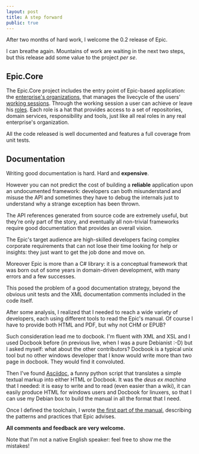 ```yaml
---
layout: post
title: A step forward
public: true
---
```

After two months of hard work, I welcome the 0.2 release of Epic.

I can breathe again. Mountains of work are waiting in the next two steps,
but this release add some value to the project _per se_.

Epic.Core
---------
The Epic.Core project includes the entry point of Epic-based application: 
the [enterprise's organizations][1], that manages the livecycle of the users' 
[working sessions][2].
Through the working session a user can achieve or leave his [roles][3]. 
Each role is a hat that provides access to a set of repositories, domain 
services, responsibility and tools, just like all real roles in any real 
enterprise's organization.

All the code released is well documented and features a full coverage from unit 
tests.

Documentation
-------------
Writing good documentation is hard. Hard and **expensive**.

However you can not predict the cost of building a **reliable** application upon 
an undocumented framework: developers can both misunderstand and misuse the 
API and sometimes they have to debug the internals just to understand why a 
strange exception has been thrown.

The API references generated from source code are extremely useful, 
but they’re only part of the story, and eventually all non-trivial frameworks 
require good documentation that provides an overall vision.

The Epic's target audience are high-skilled developers facing complex 
corporate requirements that can not lose their time looking for help or 
insights: they just want to get the job done and move on.

Moreover Epic is more than a C# library: it is a conceptual framework that was 
born out of some years in domain-driven development, with many errors and a 
few successes.

This posed the problem of a good documentation strategy, beyond the obvious 
unit tests and the XML documentation comments included in the code itself.

After some analysis, I realized that I needed to reach a wide variety of 
developers, each using different tools to read the Epic's manual.
Of course I have to provide both HTML and PDF, but why not CHM or EPUB?

Such consideration lead me to docbook. I'm fluent with XML and XSL and I used 
Docbook before (in previous live, when I was a pure Debianist :-D) but I asked 
myself: what about the other contributors? Docbook is a typical unix tool but
no other windows developer that I know would write more than two page in 
docbook. They would find it convoluted.

Then I've found [Asciidoc][4], a funny python script that translates a simple
textual markup into either HTML or Docbook. It was the _deus ex machina_ that I
needed: it is easy to write and to read (even easier than a wiki), it can 
easily produce HTML for windows users and Docbook for linuxers, so that I can
use my Debian box to build the manual in all the format that I need.

Once I defined the toolchain, I wrote [the first part of the manual][5], 
describing the patterns and practices that Epic advises.

**All comments and feedback are very welcome.**

Note that I'm not a native English speaker: feel free to show me the mistakes!

[1]: http://epic.tesio.it/doc/api/html/T_Epic_IOrganization.htm "Model of the enterprise's organizaton."
[2]: http://epic.tesio.it/doc/api/html/T_Epic_IWorkingSession.htm "A user working session."
[3]: http://epic.tesio.it/doc/manual/bounded_roles.html "Bounded Roles"
[4]: http://www.methods.co.nz/asciidoc/ "AsciiDoc - Text based document generation"
[5]: http://epic.tesio.it/doc/manual/nothing_but_business.html "Epic's manual"

